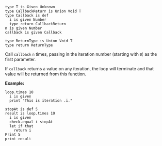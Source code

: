 ```thy
type T is Given Unknown
type CallbackReturn is Union Void T
type Callback is def
  i is given Number
  type return CallbackReturn
n is given Number
callback is given Callback

type ReturnType is Union Void T
type return ReturnType
```

Call `callback` `n` times, passing in the iteration number
(starting with `0`) as the first parameter.

If `callback` returns a value on any iteration,
the loop will terminate and that value will be returned from this function.

**Example:**

```thy
loop.times 10
  i is given
  print "This is iteration .i."

stopAt is def 5
result is loop.times 10
  i is given
  check.equal i stopAt
  let if that
    return i
Print 5
print result
```
